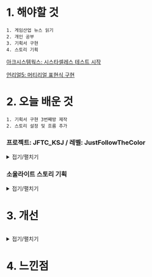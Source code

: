 # 1. 해야할 것
```
1. 게임산업 뉴스 읽기
2. 개인 공부
3. 기획서 구현
4. 스토리 기획
```
[아크시스템웍스: 시스타셀레스 테스트 시작](https://www.gamemeca.com/view.php?gid=1742791)

[언리얼5: 머티리얼 표현식 구현](https://dev.epicgames.com/community/learning/courses/7wR/unreal-engine-53ee42/BKky/unreal-engine-e6bb67)


# 2. 오늘 배운 것
```
1. 기획서 구현 3번째방 제작
2. 스토리 설정 및 흐름 추가
```

### 프로젝트: JFTC_KSJ / 레벨: JustFollowTheColor
<details>
<summary>접기/펼치기</summary>


</details>

### 소울라이트 스토리 기획
<details>
<summary>접기/펼치기</summary>


</details>


# 3. 개선
```

```
<details>
<summary>접기/펼치기</summary>


</details>



# 4. 느낀점
```

```


